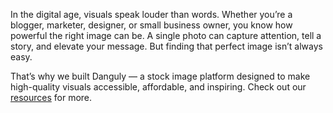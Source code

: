 
In the digital age, visuals speak louder than words. Whether you’re a blogger, marketer, designer, or small business owner, you know how powerful the right image can be. A single photo can capture attention, tell a story, and elevate your message. But finding that perfect image isn’t always easy.

That’s why we built Danguly — a stock image platform designed to make high-quality visuals accessible, affordable, and inspiring. 
Check out our [resources](https://danguly.com) for more.



